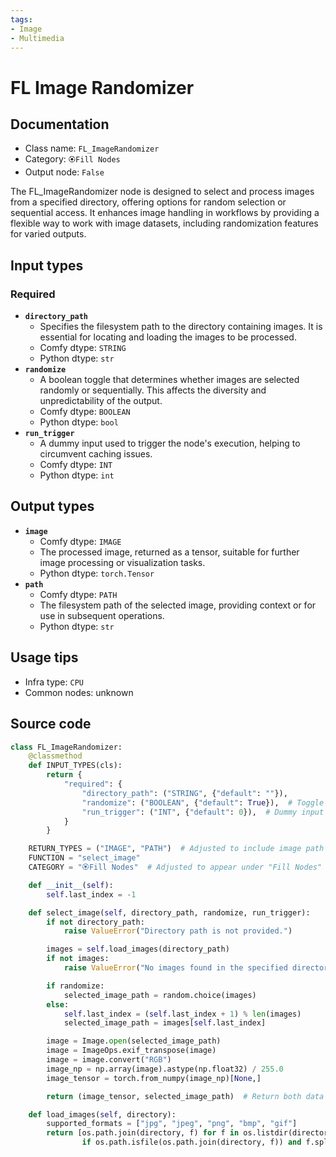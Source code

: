 ```yaml
---
tags:
- Image
- Multimedia
---
```


# FL Image Randomizer
## Documentation
- Class name: `FL_ImageRandomizer`
- Category: `🏵️Fill Nodes`
- Output node: `False`

The FL_ImageRandomizer node is designed to select and process images from a specified directory, offering options for random selection or sequential access. It enhances image handling in workflows by providing a flexible way to work with image datasets, including randomization features for varied outputs.
## Input types
### Required
- **`directory_path`**
    - Specifies the filesystem path to the directory containing images. It is essential for locating and loading the images to be processed.
    - Comfy dtype: `STRING`
    - Python dtype: `str`
- **`randomize`**
    - A boolean toggle that determines whether images are selected randomly or sequentially. This affects the diversity and unpredictability of the output.
    - Comfy dtype: `BOOLEAN`
    - Python dtype: `bool`
- **`run_trigger`**
    - A dummy input used to trigger the node's execution, helping to circumvent caching issues.
    - Comfy dtype: `INT`
    - Python dtype: `int`
## Output types
- **`image`**
    - Comfy dtype: `IMAGE`
    - The processed image, returned as a tensor, suitable for further image processing or visualization tasks.
    - Python dtype: `torch.Tensor`
- **`path`**
    - Comfy dtype: `PATH`
    - The filesystem path of the selected image, providing context or for use in subsequent operations.
    - Python dtype: `str`
## Usage tips
- Infra type: `CPU`
- Common nodes: unknown


## Source code
```python
class FL_ImageRandomizer:
    @classmethod
    def INPUT_TYPES(cls):
        return {
            "required": {
                "directory_path": ("STRING", {"default": ""}),
                "randomize": ("BOOLEAN", {"default": True}),  # Toggle for randomization
                "run_trigger": ("INT", {"default": 0}),  # Dummy input for caching issue
            }
        }

    RETURN_TYPES = ("IMAGE", "PATH")  # Adjusted to include image path for preview
    FUNCTION = "select_image"
    CATEGORY = "🏵️Fill Nodes"  # Adjusted to appear under "Fill Nodes"

    def __init__(self):
        self.last_index = -1

    def select_image(self, directory_path, randomize, run_trigger):
        if not directory_path:
            raise ValueError("Directory path is not provided.")

        images = self.load_images(directory_path)
        if not images:
            raise ValueError("No images found in the specified directory.")

        if randomize:
            selected_image_path = random.choice(images)
        else:
            self.last_index = (self.last_index + 1) % len(images)
            selected_image_path = images[self.last_index]

        image = Image.open(selected_image_path)
        image = ImageOps.exif_transpose(image)
        image = image.convert("RGB")
        image_np = np.array(image).astype(np.float32) / 255.0
        image_tensor = torch.from_numpy(image_np)[None,]

        return (image_tensor, selected_image_path)  # Return both data points

    def load_images(self, directory):
        supported_formats = ["jpg", "jpeg", "png", "bmp", "gif"]
        return [os.path.join(directory, f) for f in os.listdir(directory)
                if os.path.isfile(os.path.join(directory, f)) and f.split('.')[-1].lower() in supported_formats]

```
